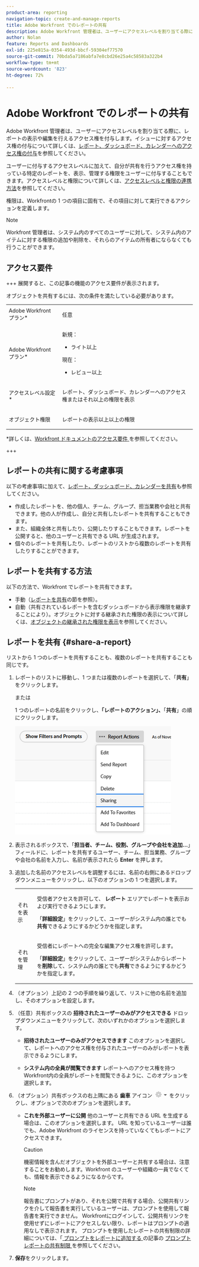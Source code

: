 ```yaml
---
product-area: reporting
navigation-topic: create-and-manage-reports
title: Adobe Workfront でのレポートの共有
description: Adobe Workfront 管理者は、ユーザーにアクセスレベルを割り当てる際に、レポートの表示や編集を行えるアクセス権を付与します。イシューに対するアクセス権の付与の詳細については、レポート、ダッシュボード、カレンダーへのアクセス権の付与を参照してください。
author: Nolan
feature: Reports and Dashboards
exl-id: 225e815a-0354-493d-bbcf-59304ef77570
source-git-commit: 70bda5a7186abfa7e8cbd26e25a4c58583a322b4
workflow-type: tm+mt
source-wordcount: '823'
ht-degree: 72%

---
```


# Adobe Workfront でのレポートの共有

<!-- Audited: 11/2024 -->

Adobe Workfront 管理者は、ユーザーにアクセスレベルを割り当てる際に、レポートの表示や編集を行えるアクセス権を付与します。イシューに対するアクセス権の付与について詳しくは、[レポート、ダッシュボード、カレンダーへのアクセス権の付与](../../../administration-and-setup/add-users/configure-and-grant-access/grant-access-reports-dashboards-calendars.md)を参照してください。

ユーザーに付与するアクセスレベルに加えて、自分が共有を行うアクセス権を持っている特定のレポートを、表示、管理する権限をユーザーに付与することもできます。アクセスレベルと権限について詳しくは、[アクセスレベルと権限の連携方法](../../../administration-and-setup/add-users/access-levels-and-object-permissions/how-access-levels-permissions-work-together.md)を参照してください。

権限は、Workfrontの 1 つの項目に固有で、その項目に対して実行できるアクションを定義します。

>[!NOTE]
>
>Workfront 管理者は、システム内のすべてのユーザーに対して、システム内のアイテムに対する権限の追加や削除を、それらのアイテムの所有者にならなくても行うことができます。

## アクセス要件

+++ 展開すると、この記事の機能のアクセス要件が表示されます。

オブジェクトを共有するには、次の条件を満たしている必要があります。

<table style="table-layout:auto"> 
 <col> 
 <col> 
 <tbody> 
  <tr> 
   <td role="rowheader">Adobe Workfront プラン*</td> 
   <td> <p>任意 </p> </td> 
  </tr> 
  <tr> 
   <td role="rowheader">Adobe Workfront プラン*</td> 
      <td> 
      <p>新規：</p>
         <ul>
         <li><p>ライト以上</p></li>
         </ul>
      <p>現在：</p>
         <ul>
         <li><p>レビュー以上</p></li>
         </ul>
   </td>
  </tr> 
  <tr> 
   <td role="rowheader">アクセスレベル設定*</td> 
   <td> <p>レポート、ダッシュボード、カレンダーへのアクセス権またはそれ以上の権限を表示</p></td> 
  </tr> 
  <tr> 
   <td role="rowheader">オブジェクト権限</td> 
   <td> <p>レポートの表示以上以上の権限</p></td> 
  </tr> 
 </tbody> 
</table>

*詳しくは、[Workfront ドキュメントのアクセス要件 ](/help/quicksilver/administration-and-setup/add-users/access-levels-and-object-permissions/access-level-requirements-in-documentation.md) を参照してください。

+++

## レポートの共有に関する考慮事項

以下の考慮事項に加えて、[レポート、ダッシュボード、カレンダーを共有](../../../workfront-basics/grant-and-request-access-to-objects/permissions-reports-dashboards-calendars.md)も参照してください。

* 作成したレポートを、他の個人、チーム、グループ、担当業務や会社と共有できます。他の人が作成し、自分と共有したレポートを共有することもできます。
* また、組織全体と共有したり、公開したりすることもできます。レポートを公開すると、他のユーザーと共有できる URL が生成されます。
* 個々のレポートを共有したり、レポートのリストから複数のレポートを共有したりすることができます。

## レポートを共有する方法

以下の方法で、Workfront でレポートを共有できます。

* 手動（[レポートを共有](#share-a-report)の節を参照）。
* 自動（共有されているレポートを含むダッシュボードから表示権限を継承することにより）。オブジェクトに対する継承された権限の表示について詳しくは、[オブジェクトの継承された権限を表示](../../../workfront-basics/grant-and-request-access-to-objects/view-inherited-permissions-on-objects.md)を参照してください。

## レポートを共有 {#share-a-report}

リストから 1 つのレポートを共有することも、複数のレポートを共有することも同じです。

1. レポートのリストに移動し、1 つまたは複数のレポートを選択して、「**共有**」をクリックします。

   または

   1 つのレポートの名前をクリックし、**「レポートのアクション」、**「**共有**」の順にクリックします。

   ![](assets/unshimmed-report-actions-sharing.png)

1. 表示されるボックスで、「**担当者、チーム、役割、グループや会社を追加…**」フィールドに、レポートを共有するユーザー、チーム、担当業務、グループや会社の名前を入力し、名前が表示されたら **Enter** を押します。

1. 追加した名前のアクセスレベルを調整するには、名前の右側にあるドロップダウンメニューをクリックし、以下のオプションの 1 つを選択します。

   <table style="table-layout:auto"> 
    <col> 
    <col> 
    <tbody> 
     <tr> 
      <td role="rowheader">それを表示</td> 
      <td> <p>受信者アクセスを許可して、<strong> レポート </strong> エリアでレポートを表示および実行できるようにします。</p> <p>「<strong>詳細設定</strong>」をクリックして、ユーザーがシステム内の誰とでも<strong>共有</strong>できるようにするかどうかを指定します。</p> </td> 
     </tr> 
     <tr> 
      <td role="rowheader">それを管理</td> 
      <td> <p>受信者にレポートへの完全な編集アクセス権を許可します。</p> <p>「<strong>詳細設定</strong>」をクリックして、ユーザーがシステムからレポートを<strong>削除</strong>して、システム内の誰とでも<strong>共有</strong>できるようにするかどうかを指定します。</p> </td> 
     </tr> 
    </tbody> 
   </table>

1. （オプション）上記の 2 つの手順を繰り返して、リストに他の名前を追加し、そのオプションを設定します。
1. （任意）共有ボックスの **招待されたユーザーのみがアクセスできる** ドロップダウンメニューをクリックして、次のいずれかのオプションを選択します。

   * **招待されたユーザーのみがアクセスできます** このオプションを選択して、レポートへのアクセス権を付与されたユーザーのみがレポートを表示できるようにします。

   * **システム内の全員が閲覧できます** レポートへのアクセス権を持つWorkfront内の全員がレポートを閲覧できるように、このオプションを選択します。

1. （オプション）共有ボックスの右上隅にある **歯車** アイコン ![ 歯車アイコン設定 ](assets/gear-icon-settings-with-dn-arrow.jpg) をクリックし、オプションで次のオプションを選択します。

   * **これを外部ユーザーに公開** 他のユーザーと共有できる URL を生成する場合は、このオプションを選択します。 URL を知っているユーザーは誰でも、Adobe Workfront のライセンスを持っていなくてもレポートにアクセスできます。

     >[!CAUTION]
     >
     >機密情報を含んだオブジェクトを外部ユーザーと共有する場合は、注意することをお勧めします。Workfront のユーザーや組織の一員でなくても、情報を表示できるようになるからです。

     >[!NOTE]
     >
     >報告書にプロンプトがあり、それを公開で共有する場合、公開共有リンクを介して報告書を実行しているユーザーは、プロンプトを使用して報告書を実行できません。 Workfrontにログインして、公開共有リンクを使用せずにレポートにアクセスしない限り、レポートはプロンプトの適用なしで表示されます。 プロンプトを使用したレポートの共有制限の詳細については、「[ プロンプトをレポートに追加する ](../../../reports-and-dashboards/reports/creating-and-managing-reports/add-prompt-report.md#limitations-of-running-public-prompted-reports) の記事の [ プロンプト レポートの共有制限 ](../../../reports-and-dashboards/reports/creating-and-managing-reports/add-prompt-report.md) を参照してください。

1. **保存**&#x200B;をクリックします。
